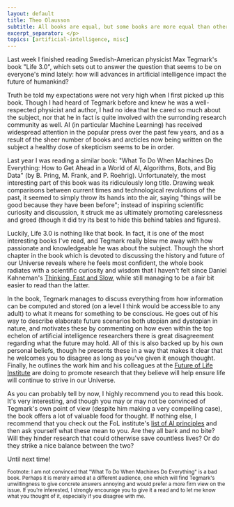 ```yaml
---
layout: default
title: Theo Olausson
subtitle: All books are equal, but some books are more equal than others
excerpt_separator: </p>
topics: [artificial-intelligence, misc]
---
```

<p>
Last week I finished reading Swedish-American physicist Max Tegmark's book "Life 3.0",
which sets out to answer the question that seems to be on everyone's mind lately:
how will advances in artificial intelligence impact the future of humankind?
</p>
<p>
Truth be told my expectations were not very high when I first picked up this book.
Though I had heard of Tegmark before
and knew he was a well-respected physicist and author, I had no idea that he
cared so much about the subject, nor that he in fact is quite involved with the
surronding research community as well.
AI (in particular Machine Learning) has received
widespread attention in the popular press over the past few years, and as
a result of the sheer number of books and arcticles now being written on the
subject a healthy dose of skepticism seems to be in order.
</p>
<p>
Last year I was reading a similar book:
"What To Do When Machines Do Everything: How to Get Ahead in a World of AI, Algorithms, Bots, and Big Data"
(by B. Pring, M. Frank, and P. Roehrig). Unfortunately, the most interesting
part of this book was its ridiculously long title.
Drawing weak comparisons between
current times and technological revolutions of the past, it seemed to simply
throw its hands into the air, saying "things will be good because they have been
before"; instead of inspiring scientific curiosity and discussion, it struck me
as ultimately promoting carelessness and greed (though it did try its best to hide this
behind tables and figures).
</p>
<p>
Luckily, Life 3.0 is nothing like that book. In fact, it is one of the most
interesting books I've read, and Tegmark really blew me away with how passionate
and knowledgeable he was about the subject. Though the short chapter in the book
which is devoted to discussing the history and future of our Universe reveals
where he feels most confident, the whole book
radiates with a scientific curiosity and wisdom that I haven't
felt since Daniel Kahneman's <a href="https://en.wikipedia.org/wiki/Thinking,_Fast_and_Slow">
Thinking, Fast and Slow</a>, while still managing to be a fair bit easier to read
than the latter.
</p>
<p>
In the book, Tegmark manages to discuss everything from how information can
be computed and stored (on a level I think would be accessible to any adult)
to what it means for something to be conscious. He goes out of his way to
describe elaborate future scenarios both utopian and dystopian in nature,
and motivates these by commenting on how even within the top echelon of
artificial intelligence researchers there is great disagreement regarding
what the future may hold. All of this is also backed up by his own personal
beliefs, though he presents these in a way that makes it clear that he
welcomes you to disagree as long as you've given it enough thought.
Finally, he outlines the work him and his colleagues at the
<a href="https://futureoflife.org">Future of Life Institute</a> are doing
to promote research that they believe will help ensure life
will continue to strive in our Universe.
</p>
<p>
As you can probably tell by now, I highly recommend you to read this book.
It's very interesting, and though you may or may not be convinced of
Tegmark's own point of view (despite him making a very compelling case), the book
offers a lot of valuable food for thought. If nothing else, I recommend
that you check out the FoL institute's <a href="https://futureoflife.org/ai-principles/">
list of AI principles</a> and then ask yourself what these mean to you. Are
they all bark and no bite? Will they hinder research that could otherwise save countless
lives? Or do they strike a nice balance between the two?
</p>
<p>
Until next time!
</p>


<p><small>
Footnote: I am not convinced that "What
To Do When Machines Do Everything" is a bad book. Perhaps it is merely aimed
at a different audience, one which will find Tegmark's unwillingness to
give concrete answers annoying and would prefer a more firm view on the issue.
If you're interested, I strongly encourage you to give it a read and to let
me know what you thought of it, especially if you disagree with me.
</small></p>
